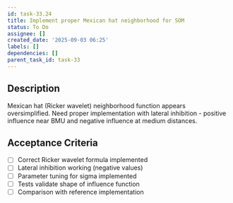 ```yaml
---
id: task-33.24
title: Implement proper Mexican hat neighborhood for SOM
status: To Do
assignee: []
created_date: '2025-09-03 06:25'
labels: []
dependencies: []
parent_task_id: task-33
---
```


## Description

Mexican hat (Ricker wavelet) neighborhood function appears oversimplified. Need proper implementation with lateral inhibition - positive influence near BMU and negative influence at medium distances.

## Acceptance Criteria

- [ ] Correct Ricker wavelet formula implemented
- [ ] Lateral inhibition working (negative values)
- [ ] Parameter tuning for sigma implemented
- [ ] Tests validate shape of influence function
- [ ] Comparison with reference implementation
